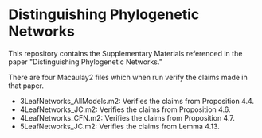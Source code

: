 # Distinguishing Phylogenetic Networks

This repository contains the Supplementary Materials referenced in the paper "Distinguishing Phylogenetic Networks."

There are four Macaulay2 files which when run verify the claims made in that paper. 

- 3LeafNetworks_AllModels.m2: Verifies the claims from Proposition 4.4.
- 4LeafNetworks_JC.m2: Verifies the claims from Proposition 4.6.
- 4LeafNetworks_CFN.m2: Verifies the claims from Proposition 4.7.
- 5LeafNetworks_JC.m2: Verifies the claims from Lemma 4.13.


